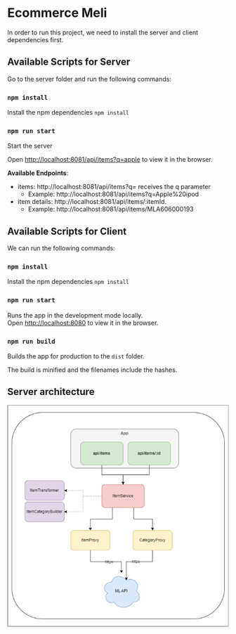 # Ecommerce Meli

In order to run this project, we need to install the server and client dependencies first.

## Available Scripts for Server

Go to the server folder and run the following commands:

### `npm install`

Install the npm dependencies `npm install`

### `npm run start`

Start the server

Open [http://localhost:8081/api/items?q=apple](http://localhost:8081/api/items?q=apple) to view it in the browser.

__Available Endpoints__:
 - items: http://localhost:8081/api/items?q= receives the q parameter
   - Example: http://localhost:8081/api/items?q=Apple%20ipod
 - item details: http://localhost:8081/api/items/:itemId.
   - Example: http://localhost:8081/api/items/MLA606000193


## Available Scripts for Client

We can run the following commands:

### `npm install`

Install the npm dependencies `npm install`

### `npm run start`

Runs the app in the development mode locally.\
Open [http://localhost:8080](http://localhost:8080) to view it in the browser.

### `npm run build`

Builds the app for production to the `dist` folder.

The build is minified and the filenames include the hashes.

## Server architecture

![Server architecture](https://github.com/jcamilovelandiab/ecommerce-meli/blob/main/server/server-architecture.png)
